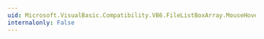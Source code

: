 ```yaml
---
uid: Microsoft.VisualBasic.Compatibility.VB6.FileListBoxArray.MouseHover
internalonly: False
---
```

